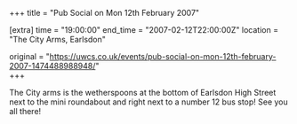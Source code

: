 +++
title = "Pub Social on Mon 12th February 2007"

[extra]
time = "19:00:00"
end_time = "2007-02-12T22:00:00Z"
location = "The City Arms, Earlsdon"

original = "https://uwcs.co.uk/events/pub-social-on-mon-12th-february-2007-1474488988948/"    
+++

The City arms is the wetherspoons at the bottom of Earlsdon High Street next to the mini roundabout and right next to a number 12 bus stop\! See you all there\!

